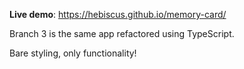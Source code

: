**Live demo**: https://hebiscus.github.io/memory-card/

Branch 3 is the same app refactored using TypeScript. 

Bare styling, only functionality!
